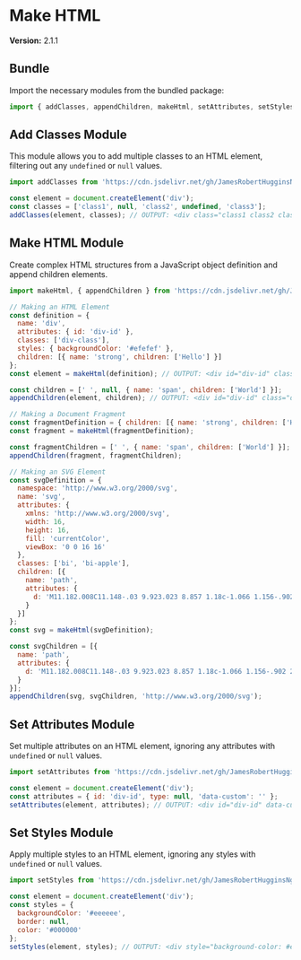 # Make HTML

**Version:** 2.1.1

## Bundle

Import the necessary modules from the bundled package:

```javascript
import { addClasses, appendChildren, makeHtml, setAttributes, setStyles } from 'https://cdn.jsdelivr.net/gh/JamesRobertHugginsNgo/make-html@2.1.1/index.js';
```

## Add Classes Module

This module allows you to add multiple classes to an HTML element, filtering out any `undefined` or `null` values.

```javascript
import addClasses from 'https://cdn.jsdelivr.net/gh/JamesRobertHugginsNgo/make-html@2.1.1/add-classes.js';

const element = document.createElement('div');
const classes = ['class1', null, 'class2', undefined, 'class3'];
addClasses(element, classes); // OUTPUT: <div class="class1 class2 class3"></div>
```

## Make HTML Module

Create complex HTML structures from a JavaScript object definition and append children elements.

```javascript
import makeHtml, { appendChildren } from 'https://cdn.jsdelivr.net/gh/JamesRobertHugginsNgo/make-html@2.1.1/make-html.js';

// Making an HTML Element
const definition = {
  name: 'div',
  attributes: { id: 'div-id' },
  classes: ['div-class'],
  styles: { backgroundColor: '#efefef' },
  children: [{ name: 'strong', children: ['Hello'] }]
};
const element = makeHtml(definition); // OUTPUT: <div id="div-id" class="div-class" style="background-color: #efefef;"><strong>Hello</strong></div>

const children = [' ', null, { name: 'span', children: ['World'] }];
appendChildren(element, children); // OUTPUT: <div id="div-id" class="div-class" style="background-color: #efefef;"><strong>Hello</strong> <span>World</span></div>

// Making a Document Fragment
const fragmentDefinition = { children: [{ name: 'strong', children: ['Hello'] }] };
const fragment = makeHtml(fragmentDefinition);

const fragmentChildren = [' ', { name: 'span', children: ['World'] }];
appendChildren(fragment, fragmentChildren);

// Making an SVG Element
const svgDefinition = {
  namespace: 'http://www.w3.org/2000/svg',
  name: 'svg',
  attributes: {
    xmlns: 'http://www.w3.org/2000/svg',
    width: 16,
    height: 16,
    fill: 'currentColor',
    viewBox: '0 0 16 16'
  },
  classes: ['bi', 'bi-apple'],
  children: [{
    name: 'path',
    attributes: {
      d: 'M11.182.008C11.148-.03 9.923.023 8.857 1.18c-1.066 1.156-.902 2.482-.878 2.516s1.52.087 2.475-1.258.762-2.391.728-2.43m3.314 11.733c-.048-.096-2.325-1.234-2.113-3.422s1.675-2.789 1.698-2.854-.597-.79-1.254-1.157a3.7 3.7 0 0 0-1.563-.434c-.108-.003-.483-.095-1.254.116-.508.139-1.653.589-1.968.607-.316.018-1.256-.522-2.267-.665-.647-.125-1.333.131-1.824.328-.49.196-1.422.754-2.074 2.237-.652 1.482-.311 3.83-.067 4.56s.625 1.924 1.273 2.796c.576.984 1.34 1.667 1.659 1.899s1.219.386 1.843.067c.502-.308 1.408-.485 1.766-.472.357.013 1.061.154 1.782.539.571.197 1.111.115 1.652-.105.541-.221 1.324-1.059 2.238-2.758q.52-1.185.473-1.282'
    }
  }]
};
const svg = makeHtml(svgDefinition);

const svgChildren = [{
  name: 'path',
  attributes: {
    d: 'M11.182.008C11.148-.03 9.923.023 8.857 1.18c-1.066 1.156-.902 2.482-.878 2.516s1.52.087 2.475-1.258.762-2.391.728-2.43m3.314 11.733c-.048-.096-2.325-1.234-2.113-3.422s1.675-2.789 1.698-2.854-.597-.79-1.254-1.157a3.7 3.7 0 0 0-1.563-.434c-.108-.003-.483-.095-1.254.116-.508.139-1.653.589-1.968.607-.316.018-1.256-.522-2.267-.665-.647-.125-1.333.131-1.824.328-.49.196-1.422.754-2.074 2.237-.652 1.482-.311 3.83-.067 4.56s.625 1.924 1.273 2.796c.576.984 1.34 1.667 1.659 1.899s1.219.386 1.843.067c.502-.308 1.408-.485 1.766-.472.357.013 1.061.154 1.782.539.571.197 1.111.115 1.652-.105.541-.221 1.324-1.059 2.238-2.758q.52-1.185.473-1.282'
  }
}];
appendChildren(svg, svgChildren, 'http://www.w3.org/2000/svg');
```

## Set Attributes Module

Set multiple attributes on an HTML element, ignoring any attributes with `undefined` or `null` values.

```javascript
import setAttributes from 'https://cdn.jsdelivr.net/gh/JamesRobertHugginsNgo/make-html@2.1.1/set-attributes.js';

const element = document.createElement('div');
const attributes = { id: 'div-id', type: null, 'data-custom': '' };
setAttributes(element, attributes); // OUTPUT: <div id="div-id" data-custom></div>
```

## Set Styles Module

Apply multiple styles to an HTML element, ignoring any styles with `undefined` or `null` values.

```javascript
import setStyles from 'https://cdn.jsdelivr.net/gh/JamesRobertHugginsNgo/make-html@2.1.1/set-styles.js';

const element = document.createElement('div');
const styles = {
  backgroundColor: '#eeeeee',
  border: null,
  color: '#000000'
};
setStyles(element, styles); // OUTPUT: <div style="background-color: #eeeeee; color: #000000;"></div>
```

